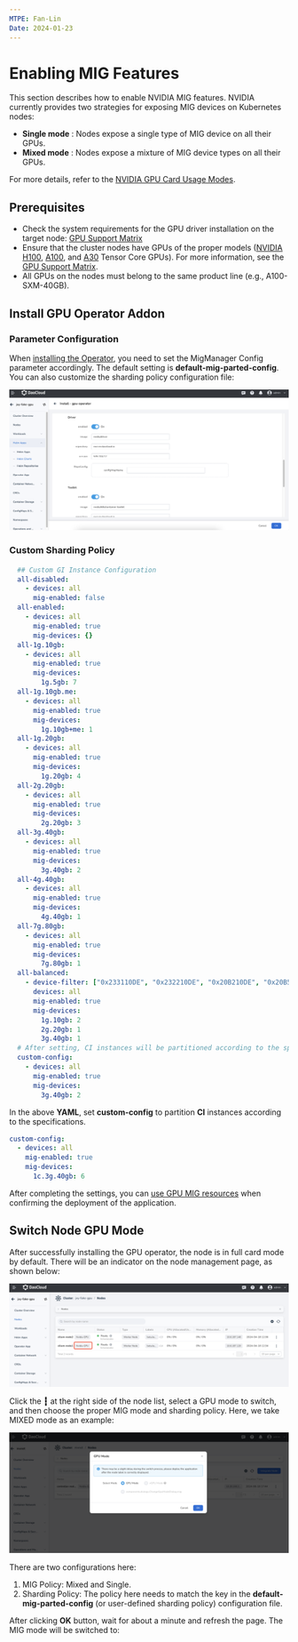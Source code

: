 ```yaml
---
MTPE: Fan-Lin
Date: 2024-01-23
---
```


# Enabling MIG Features

This section describes how to enable NVIDIA MIG features. NVIDIA currently provides two strategies for exposing MIG devices on Kubernetes nodes:

- **Single mode** : Nodes expose a single type of MIG device on all their GPUs.
- **Mixed mode** : Nodes expose a mixture of MIG device types on all their GPUs.

For more details, refer to the [NVIDIA GPU Card Usage Modes](../index.md).

## Prerequisites

- Check the system requirements for the GPU driver installation on the target node: [GPU Support Matrix](../../gpu_matrix.md)
- Ensure that the cluster nodes have GPUs of the proper models
  ([NVIDIA H100](https://www.nvidia.com/en-us/data-center/h100/),
  [A100](https://www.nvidia.com/en-us/data-center/a100/),
  and [A30](https://www.nvidia.com/en-us/data-center/products/a30-gpu/) Tensor Core GPUs).
  For more information, see the [GPU Support Matrix](gpu_matrix.md).
- All GPUs on the nodes must belong to the same product line (e.g., A100-SXM-40GB).

## Install GPU Operator Addon

### Parameter Configuration

When [installing the Operator](../install_nvidia_driver_of_operator.md), you need to set the MigManager Config parameter accordingly. The default setting is **default-mig-parted-config**. You can also customize the sharding policy configuration file:

![single](../../images/gpu-operator-mig.png)

### Custom Sharding Policy

```yaml
  ## Custom GI Instance Configuration
  all-disabled:
    - devices: all
      mig-enabled: false
  all-enabled:
    - devices: all
      mig-enabled: true
      mig-devices: {}
  all-1g.10gb:
    - devices: all
      mig-enabled: true
      mig-devices:
        1g.5gb: 7
  all-1g.10gb.me:
    - devices: all
      mig-enabled: true
      mig-devices:
        1g.10gb+me: 1
  all-1g.20gb:
    - devices: all
      mig-enabled: true
      mig-devices:
        1g.20gb: 4
  all-2g.20gb:
    - devices: all
      mig-enabled: true
      mig-devices:
        2g.20gb: 3
  all-3g.40gb:
    - devices: all
      mig-enabled: true
      mig-devices:
        3g.40gb: 2
  all-4g.40gb:
    - devices: all
      mig-enabled: true
      mig-devices:
        4g.40gb: 1
  all-7g.80gb:
    - devices: all
      mig-enabled: true
      mig-devices:
        7g.80gb: 1
  all-balanced:
    - device-filter: ["0x233110DE", "0x232210DE", "0x20B210DE", "0x20B510DE", "0x20F310DE", "0x20F510DE"]
      devices: all
      mig-enabled: true
      mig-devices:
        1g.10gb: 2
        2g.20gb: 1
        3g.40gb: 1
  # After setting, CI instances will be partitioned according to the specified configuration
  custom-config:
    - devices: all
      mig-enabled: true
      mig-devices:
        3g.40gb: 2
```

In the above **YAML**, set **custom-config** to partition **CI** instances according to the specifications.

```yaml
custom-config:
  - devices: all
    mig-enabled: true
    mig-devices:
      1c.3g.40gb: 6
```

After completing the settings, you can [use GPU MIG resources](mig_usage.md) when confirming the deployment of the application.

## Switch Node GPU Mode

After successfully installing the GPU operator, the node is in full card mode by default. There will be an indicator on the node management page, as shown below:

![mixed](../../images/node-gpu.png)

Click the __┇__ at the right side of the node list, select a GPU mode to switch,
and then choose the proper MIG mode and sharding policy. Here, we take MIXED mode as an example:

![mig](../../images/mig-select.png)

There are two configurations here:

1. MIG Policy: Mixed and Single.
2. Sharding Policy: The policy here needs to match the key in the **default-mig-parted-config** (or user-defined sharding policy) configuration file.

After clicking **OK** button, wait for about a minute and refresh the page. The MIG mode will be switched to:

